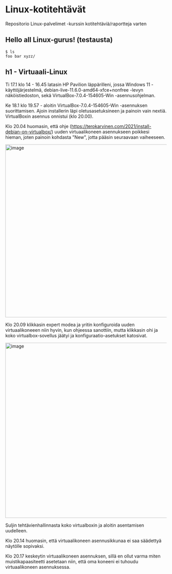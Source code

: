 # Linux-kotitehtävät
Repositorio Linux-palvelimet -kurssin kotitehtäviä/raportteja varten

## Hello all Linux-gurus! (testausta)

    $ ls
    foo bar xyzz/
    

## h1 - Virtuaali-Linux

Ti 17.1 klo 14 - 16.45 latasin HP Pavilion läppärilleni, jossa Windows 11 -käyttöjärjestelmä, debian-live-11.6.0-amd64-xfce+nonfree -levyn näköistiedoston, sekä VirtualBox-7.0.4-154605-Win -asennusohjelman.

Ke 18.1 klo 19.57 - aloitin VirtualBox-7.0.4-154605-Win -asennuksen suorittamisen.
Ajoin installerin läpi oletusasetuksineen ja painoin vain nextiä. VirtualBoxin asennus onnistui (klo 20.00).

Klo 20.04 huomasin, että ohje (https://terokarvinen.com/2021/install-debian-on-virtualbox/) uuden virtuaalikoneen asennukseen poikkesi hieman, joten painoin kohdasta "New", jotta pääsin seuraavaan vaiheeseen.

<img width="538" alt="image" src="https://user-images.githubusercontent.com/89454122/213259854-bdbbd2f0-8426-46d4-a52c-3b68458087bf.png">

Klo 20.09 klikkasin expert modea ja yritin konfiguroida uuden virtuaalikoneeen niin hyvin, kun ohjeessa sanottiin, mutta klikkasin ohi ja koko virtualbox-sovellus jäätyi ja konfiguraatio-asetukset katosivat.

<img width="545" alt="image" src="https://user-images.githubusercontent.com/89454122/213261037-bb4b1e04-7e40-4bc0-951c-b522a978feaf.png">

Suljin tehtävienhallinnasta koko virtualboxin ja aloitin asentamisen uudelleen.

Klo 20.14 huomasin, että virtuaalikoneen asennusikkunaa ei saa säädettyä näytölle sopivaksi.

Klo 20.17 keskeytin virtuaalikoneen asennuksen, sillä en ollut varma miten muistikapaasiteetti asetetaan niin, että oma koneeni ei tuhoudu virtuaalikoneen asennuksessa.

